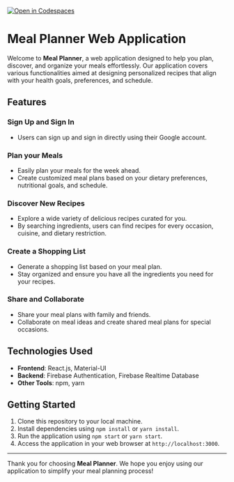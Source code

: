 [![Open in Codespaces](https://classroom.github.com/assets/launch-codespace-7f7980b617ed060a017424585567c406b6ee15c891e84e1186181d67ecf80aa0.svg)](https://classroom.github.com/open-in-codespaces?assignment_repo_id=13356324)

# Meal Planner Web Application

Welcome to **Meal Planner**, a web application designed to help you plan, discover, and organize your meals effortlessly. Our application covers various functionalities aimed at designing personalized recipes that align with your health goals, preferences, and schedule.

## Features

### Sign Up and Sign In
- Users can sign up and sign in directly using their Google account.

### Plan your Meals
- Easily plan your meals for the week ahead.
- Create customized meal plans based on your dietary preferences, nutritional goals, and schedule.

### Discover New Recipes
- Explore a wide variety of delicious recipes curated for you.
- By searching ingredients, users can find recipes for every occasion, cuisine, and dietary restriction.

### Create a Shopping List
- Generate a shopping list based on your meal plan.
- Stay organized and ensure you have all the ingredients you need for your recipes.

### Share and Collaborate
- Share your meal plans with family and friends.
- Collaborate on meal ideas and create shared meal plans for special occasions.

## Technologies Used
- **Frontend**: React.js, Material-UI
- **Backend**: Firebase Authentication, Firebase Realtime Database
- **Other Tools**: npm, yarn

## Getting Started
1. Clone this repository to your local machine.
2. Install dependencies using `npm install` or `yarn install`.
3. Run the application using `npm start` or `yarn start`.
4. Access the application in your web browser at `http://localhost:3000`.


---

Thank you for choosing **Meal Planner**. We hope you enjoy using our application to simplify your meal planning process!
